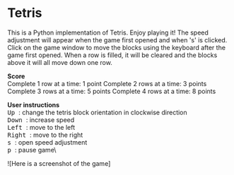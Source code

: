 # Tetris 
This is a Python implementation of Tetris. Enjoy playing it!
The speed adjustment will appear when the game first opened and when 's' is clicked.
Click on the game window to move the blocks using the keyboard after the game first opened.
When a row is filled, it will be cleared and the blocks above it will all move down one row.

**Score** \
Complete 1 row at a time: 1 point
Complete 2 rows at a time: 3 points
Complete 3 rows at a time: 5 points
Complete 4 rows at a time: 8 points

**User instructions**  \
<kbd> Up </kbd>: change the tetris block orientation in clockwise direction\
<kbd> Down </kbd>: increase speed\
<kbd> Left </kbd>: move to the left\
<kbd> Right </kbd>: move to the right\
<kbd> s </kbd>: open speed adjustment\
<kbd> p </kbd>: pause game\

![Here is a screenshot of the game]
